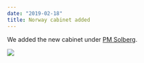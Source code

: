 ```yaml
---
date: "2019-02-18"
title: Norway cabinet added
---
```


We added the new cabinet under [PM Solberg](http://www.parlgov.org/explore/NOR/cabinet/2019-01-22/).

![](/images/parliament-scotland.jpg)
